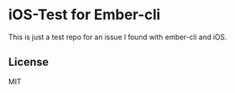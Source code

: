 # iOS-Test for Ember-cli

This is just a test repo for an issue I found with ember-cli and iOS.


## License

MIT

